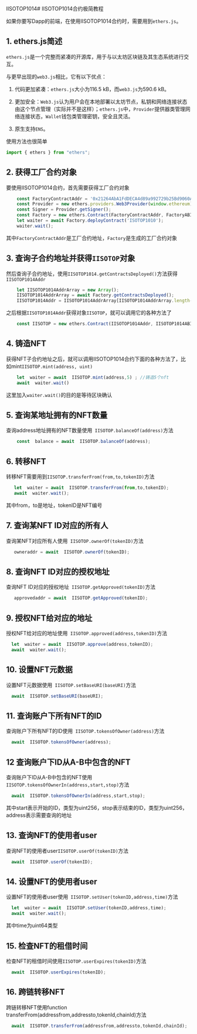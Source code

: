IISOTOP1014# IISOTOP1014合约极简教程

如果你要写Dapp的前端，在使用IISOTOP1014合约时，需要用到`ethers.js`。

## 1. ethers.js简述

`ethers.js`是一个完整而紧凑的开源库，用于与以太坊区块链及其生态系统进行交互。

与更早出现的`web3.js`相比，它有以下优点：

1. 代码更加紧凑：`ethers.js`大小为116.5 kB，而`web3.js`为590.6 kB。

2. 更加安全：`Web3.js`认为用户会在本地部署以太坊节点，私钥和网络连接状态由这个节点管理（实际并不是这样）；`ethers.js`中，`Provider`提供器类管理网络连接状态，`Wallet`钱包类管理密钥，安全且灵活。

3. 原生支持`ENS`。

使用方法也很简单
``` js
import { ethers } from "ethers";
```

## 2. 获得工厂合约对象

要使用IISOTOP1014合约，首先需要获得工厂合约对象
 ```javascript
     const FactoryContractAddr = '0x21264AbA1FdDECA4d89a992729b25Bd9060A4beE';
     const Provider = new ethers.providers.Web3Provider(window.ethereum);
     const Signer = Provider.getSigner();
     const Factory = new ethers.Contract(FactoryContractAddr, FactoryABI, Signer);
     let waiter = await Factory.deployContract('ISOTOP1010');
     waiter.wait();
 ```
 其中`FactoryContractAddr`是工厂合约地址，`Factory`是生成的工厂合约对象
 
## 3.  查询子合约地址并获得`IISOTOP`对象
  然后查询子合约地址，使用`IISOTOP1014.getContractsDeployed()`方法获得`IISOTOP1014Addr`

  ```js
      let IISOTOP1014AddrArray = new Array();
      IISOTOP1014AddrArray = await Factory.getContractsDeployed();
      IISOTOP1014Addr = IISOTOP1014AddrArray[IISOTOP1014AddrArray.length-1];
  ```
之后根据`IISOTOP1014Addr`获得对象`IISOTOP`，就可以调用它的各种方法了
```js
    const IISOTOP = new ethers.Contract(IISOTOP1014Addr, IISOTOP1014ABI, Signer);
```
## 4.  铸造NFT

获得NFT子合约地址之后，就可以调用IISOTOP1014合约下面的各种方法了，比如mint`IISOTOP.mint(address, uint) `
  ```js
      let  waiter = await  IISOTOP.mint(address,5) ; //铸造5个nft
      await  waiter.wait()
  ```
  这里加入`waiter.wait()`的目的是等待区块确认
## 5.  查询某地址拥有的NFT数量
查询address地址拥有的NFT数量使用` IISOTOP.balanceOf(address)`方法
  ```js
      const  balance = await  IISOTOP.balanceOf(address);
  ```
## 6. 转移NFT
转移NFT需要用到`IISOTOP.transferFrom(from,to,tokenID)`方法
  ```js
     let  waiter = await  IISOTOP.transferFrom(from,to,tokenID);
     await  waiter.wait();
  ```
  其中from，to是地址，tokenID是NFT编号
## 7. 查询某NFT ID对应的所有人
查询某NFT对应所有人使用` IISOTOP.ownerOf(tokenID)`方法
  ```js
     owneraddr = await  IISOTOP.ownerOf(tokenID);
  ```
## 8. 查询NFT ID对应的授权地址
查询NFT ID对应的授权地址` IISOTOP.getApproved(tokenID)`方法
  ```js
     approvedaddr = await  IISOTOP.getApproved(tokenID);
  ```
  ## 9. 授权NFT给对应的地址
授权NFT给对应的地址使用` IISOTOP.approved(address,tokenID)`方法
  ```js
    let  waiter = await  IISOTOP.approve(address,tokenID);
    await  waiter.wait();
  ```
## 10. 设置NFT元数据
设置NFT元数据使用` IISOTOP.setBaseURI(baseURI)`方法
  ```js
    await  IISOTOP.setBaseURI(baseURI);
  ```
## 11. 查询账户下所有NFT的ID
查询账户下所有NFT的ID使用` IISOTOP.tokensOfOwner(address)`方法
  ```js
    await  IISOTOP.tokensOfOwner(address);
  ```
## 12 查询账户下ID从A-B中包含的NFT
查询账户下ID从A-B中包含的NFT使用` IISOTOP.tokensOfOwnerIn(address,start,stop)`方法
  ```js
    await  IISOTOP.tokensOfOwnerIn(address,start,stop);
  ```
  其中start表示开始的ID，类型为uint256，stop表示结束的ID，类型为uint256，address表示需要查询的地址
## 13. 查询NFT的使用者user
查询NFT的使用者user`IISOTOP.userOf(tokenID)`方法
  ```js
    await  IISOTOP.userOf(tokenID);
  ```
## 14. 设置NFT的使用者user
设置NFT的使用者user使用` IISOTOP.setUser(tokenID,address,time)`方法
  ```js
    let  waiter = await  IISOTOP.setUser(tokenID,address,time);
    await  waiter.wait();
  ```
其中time为uint64类型
## 15. 检查NFT的租借时间
检查NFT的租借时间使用`IISOTOP.userExpires(tokenID)`方法
  ```js
    await  IISOTOP.userExpires(tokenID);
  ```
## 16. 跨链转移NFT
跨链转移NFT使用function transferFrom(addressfrom,addressto,tokenId,chainId)方法
  ```js
    await  IISOTOP.transferFrom(addressfrom,addressto,tokenId,chainId);
  ```

